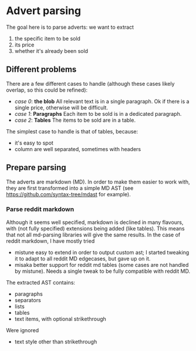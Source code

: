 # Advert parsing

The goal here is to parse adverts: we want to extract
 1. the specific item to be sold
 2. its price
 3. whether it's already been sold


## Different problems

There are a few different cases to handle (although these cases likely overlap, so this could be refined):
- *case 0*: **the blob**
  All relevant text is in a single paragraph. Ok if there is a single price, otherwise will be difficult.
- *case 1*: **Paragraphs**
  Each item to be sold is in a dedicated paragraph.
- *case 2*: **Tables**
  The items to be sold are in a table.
  
The simplest case to handle is that of tables, because:
 - it's easy to spot
 - column are well separated, sometimes with headers
 
## Prepare parsing

The adverts are markdown (MD). In order to make them easier to work with, they are first transformed into a simple MD AST (see https://github.com/syntax-tree/mdast for example).

### Parse reddit markdown

Although it seems well specified, markdown is declined in many flavours, with (not fully specified) extensions being added (like tables). This means that not all md-parsing libraries will give the same results.
In the case of reddit markdown, I have mostly tried
 - mistune
   easy to extend in order to output custom ast; I started tweaking it to adapt to all reddit MD edgecases, but gave up on it.
 - misaka
   better support for reddit md tables (some cases are not handled by mistune). Needs a single tweak to be fully compatible with reddit MD.
   
The extracted AST contains:
- paragraphs
- separators
- lists
- tables
- text items, with optional strikethrough

Were ignored
- text style other than strikethrough

